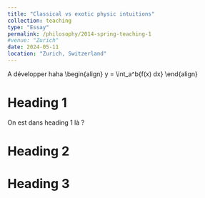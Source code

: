 ```yaml
---
title: "Classical vs exotic physic intuitions"
collection: teaching
type: "Essay"
permalink: /philosophy/2014-spring-teaching-1
#venue: "Zurich"
date: 2024-05-11
location: "Zurich, Switzerland"
---
```


A développer haha
\begin{align}
    y = \int_a^b{f(x) dx}
\end{align}

Heading 1
======
On est dans heading 1 là ? 

Heading 2
======

Heading 3
======